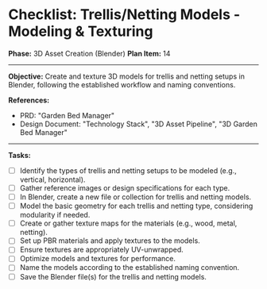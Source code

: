 # Checklist: Trellis/Netting Models - Modeling & Texturing

**Phase:** 3D Asset Creation (Blender)
**Plan Item:** 14

---

**Objective:** Create and texture 3D models for trellis and netting setups in Blender, following the established workflow and naming conventions.

**References:**
- PRD: "Garden Bed Manager"
- Design Document: "Technology Stack", "3D Asset Pipeline", "3D Garden Bed Manager"

---

**Tasks:**

- [ ] Identify the types of trellis and netting setups to be modeled (e.g., vertical, horizontal).
- [ ] Gather reference images or design specifications for each type.
- [ ] In Blender, create a new file or collection for trellis and netting models.
- [ ] Model the basic geometry for each trellis and netting type, considering modularity if needed.
- [ ] Create or gather texture maps for the materials (e.g., wood, metal, netting).
- [ ] Set up PBR materials and apply textures to the models.
- [ ] Ensure textures are appropriately UV-unwrapped.
- [ ] Optimize models and textures for performance.
- [ ] Name the models according to the established naming convention.
- [ ] Save the Blender file(s) for the trellis and netting models.